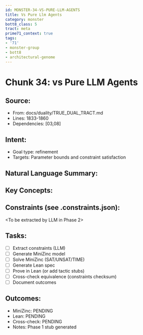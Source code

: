 ```yaml
---
id: MONSTER-34-VS-PURE-LLM-AGENTS
title: Vs Pure Llm Agents
category: monster
bott8_class: 5
tract: meta
prime71_context: true
tags:
- '71'
- monster-group
- bott8
- architectural-genome
---
```



# Chunk 34: vs Pure LLM Agents

## Source:
- From: docs/duality/TRUE_DUAL_TRACT.md
- Lines: 1833-1860
- Dependencies: [03,08]

## Intent:
- Goal type: refinement
- Targets: Parameter bounds and constraint satisfaction

## Natural Language Summary:
<To be filled during extraction phase>

## Key Concepts:
<To be identified from source during extraction>

## Constraints (see .constraints.json):
<To be extracted by LLM in Phase 2>

## Tasks:
- [ ] Extract constraints (LLM)
- [ ] Generate MiniZinc model
- [ ] Solve MiniZinc (SAT/UNSAT/TIME)
- [ ] Generate Lean spec
- [ ] Prove in Lean (or add tactic stubs)
- [ ] Cross-check equivalence (constraints checksum)
- [ ] Document outcomes

## Outcomes:
- MiniZinc: PENDING
- Lean: PENDING
- Cross-check: PENDING
- Notes: Phase 1 stub generated
